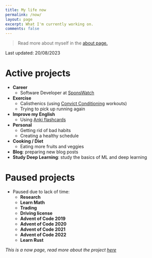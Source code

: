 ```yaml
---
title: My life now
permalink: /now/
layout: page
excerpt: What I'm currently working on.
comments: false
---
```


> Read more about myself in the [about page.](../about)

Last updated: 20/08/2023

# Active projects

- **Career**
  - Software Developer at [SponsWatch](https://sponswatch.com/)
- **Exercise**
  - Calisthenics (using [Convict Conditioning](https://www.goodreads.com/book/show/7305111-convict-conditioning) workouts)
  - Trying to pick up running again
- **Improve my English**
  - Using [Anki flashcards](https://apps.ankiweb.net/)
- **Personal**
  - Getting rid of bad habits
  - Creating a healthy schedule
- **Cooking / Diet**
  - Eating more fruits and veggies
- **Blog**: preparing new blog posts
- **Study Deep Learning**: study the basics of ML and deep learning

# Paused projects

- Paused due to lack of time: 
  - **Research**
  - **Learn Math**
  - **Trading**
  - **Driving license**
  - **Advent of Code 2019**
  - **Advent of Code 2020**
  - **Advent of Code 2021**
  - **Advent of Code 2022**
  - **Learn Rust**
 
_This is a now page, read more about the project [here](https://nownownow.com/about)_
